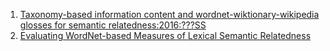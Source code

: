 1. [Taxonomy-based information content and wordnet-wiktionary-wikipedia glosses for semantic relatedness:2016:???SS](http://download.springer.com/static/pdf/431/art%253A10.1007%252Fs10489-015-0755-x.pdf?originUrl=https%3A%2F%2Flink.springer.com%2Farticle%2F10.1007%2Fs10489-015-0755-x&token2=exp=1500453538~acl=%2Fstatic%2Fpdf%2F431%2Fart%25253A10.1007%25252Fs10489-015-0755-x.pdf%3ForiginUrl%3Dhttps%253A%252F%252Flink.springer.com%252Farticle%252F10.1007%252Fs10489-015-0755-x*~hmac=80d116c2ae9be63a560abac6d9766ec4db66b9b01b570c368c331d4712e87912)
2. [Evaluating WordNet-based Measures of Lexical Semantic Relatedness](http://disi.unitn.it/~p2p/RelatedWork/Matching/Budanitsky+Hirst-2006.pdf)